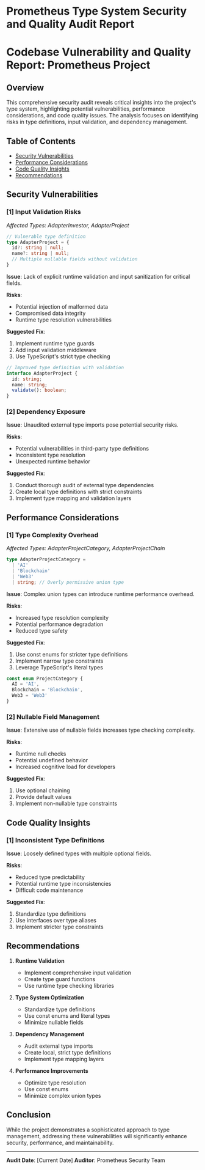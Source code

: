 # Prometheus Type System Security and Quality Audit Report

# Codebase Vulnerability and Quality Report: Prometheus Project

## Overview

This comprehensive security audit reveals critical insights into the project's type system, highlighting potential vulnerabilities, performance considerations, and code quality issues. The analysis focuses on identifying risks in type definitions, input validation, and dependency management.

## Table of Contents
- [Security Vulnerabilities](#security-vulnerabilities)
- [Performance Considerations](#performance-considerations)
- [Code Quality Insights](#code-quality-insights)
- [Recommendations](#recommendations)

## Security Vulnerabilities

### [1] Input Validation Risks

_Affected Types: AdapterInvestor, AdapterProject_

```typescript
// Vulnerable type definition
type AdapterProject = {
  id?: string | null;
  name?: string | null;
  // Multiple nullable fields without validation
}
```

**Issue**: Lack of explicit runtime validation and input sanitization for critical fields.

**Risks**:
- Potential injection of malformed data
- Compromised data integrity
- Runtime type resolution vulnerabilities

**Suggested Fix**:
1. Implement runtime type guards
2. Add input validation middleware
3. Use TypeScript's strict type checking

```typescript
// Improved type definition with validation
interface AdapterProject {
  id: string;
  name: string;
  validate(): boolean;
}
```

### [2] Dependency Exposure

**Issue**: Unaudited external type imports pose potential security risks.

**Risks**:
- Potential vulnerabilities in third-party type definitions
- Inconsistent type resolution
- Unexpected runtime behavior

**Suggested Fix**:
1. Conduct thorough audit of external type dependencies
2. Create local type definitions with strict constraints
3. Implement type mapping and validation layers

## Performance Considerations

### [1] Type Complexity Overhead

_Affected Types: AdapterProjectCategory, AdapterProjectChain_

```typescript
type AdapterProjectCategory = 
  | 'AI'
  | 'Blockchain'
  | 'Web3'
  | string; // Overly permissive union type
```

**Issue**: Complex union types can introduce runtime performance overhead.

**Risks**:
- Increased type resolution complexity
- Potential performance degradation
- Reduced type safety

**Suggested Fix**:
1. Use const enums for stricter type definitions
2. Implement narrow type constraints
3. Leverage TypeScript's literal types

```typescript
const enum ProjectCategory {
  AI = 'AI',
  Blockchain = 'Blockchain',
  Web3 = 'Web3'
}
```

### [2] Nullable Field Management

**Issue**: Extensive use of nullable fields increases type checking complexity.

**Risks**:
- Runtime null checks
- Potential undefined behavior
- Increased cognitive load for developers

**Suggested Fix**:
1. Use optional chaining
2. Provide default values
3. Implement non-nullable type constraints

## Code Quality Insights

### [1] Inconsistent Type Definitions

**Issue**: Loosely defined types with multiple optional fields.

**Risks**:
- Reduced type predictability
- Potential runtime type inconsistencies
- Difficult code maintenance

**Suggested Fix**:
1. Standardize type definitions
2. Use interfaces over type aliases
3. Implement stricter type constraints

## Recommendations

1. **Runtime Validation**
   - Implement comprehensive input validation
   - Create type guard functions
   - Use runtime type checking libraries

2. **Type System Optimization**
   - Standardize type definitions
   - Use const enums and literal types
   - Minimize nullable fields

3. **Dependency Management**
   - Audit external type imports
   - Create local, strict type definitions
   - Implement type mapping layers

4. **Performance Improvements**
   - Optimize type resolution
   - Use const enums
   - Minimize complex union types

## Conclusion

While the project demonstrates a sophisticated approach to type management, addressing these vulnerabilities will significantly enhance security, performance, and maintainability.

---

**Audit Date**: [Current Date]
**Auditor**: Prometheus Security Team